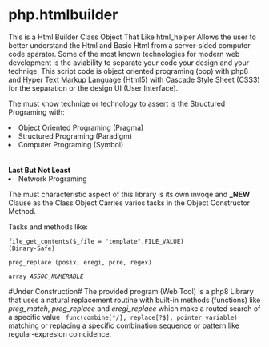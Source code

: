 # php.htmlbuilder
This is a Html Builder Class Object That Like html_helper Allows the user to better understand the Html and Basic Html from a server-sided computer code sparator. Some of the most known technologies for modern web development is the aviability to separate your code your design and your techniqe. This script code is object oriented programing (oop) with php8 and Hyper Text Markup Language (Html5) with Cascade Style Sheet (CSS3) for the separation or the design UI (User Interface).

The must know techniqe or technology to assert is the Structured Programing with:
<li>Object Oriented Programing (Pragma)</li>
<li>Structured Programing (Paradigm)</li>
<li>Computer Programing (Symbol)</li><br/><br/>
<strong>Last But Not Least</strong>
<li>Network Programing</li>

The must characteristic aspect of this library is its own invoqe and <strong>_NEW</strong> Clause as the Class Object Carries varios tasks in the Object Constructor Method.

Tasks and methods like:

<code>file_get_contents($_file = "template",FILE_VALUE) (Binary-Safe)</code>
  
<code>preg_replace (posix, eregi, pcre, regex)</code>
  
<code>array _ASSOC_NUMERABLE_</code>

#Under Construction#
The provided program (Web Tool) is a php8 Library that uses a natural replacement routine with built-in methods (functions) like <i>preg_match</i>, <i>preg_replace</i> and <i>eregi_replace</i> which make a routed search of a specific value <code> func(combine[*/], replace[?$], pointer_variable) </code> matching or replacing a specific combination sequence or pattern like regular-expresion coincidence.
